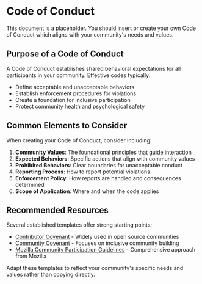 # Code of Conduct

This document is a placeholder. You should insert or create your own Code of Conduct which aligns with your community's needs and values.

## Purpose of a Code of Conduct

A Code of Conduct establishes shared behavioral expectations for all participants in your community. Effective codes typically:

- Define acceptable and unacceptable behaviors
- Establish enforcement procedures for violations
- Create a foundation for inclusive participation
- Protect community health and psychological safety

## Common Elements to Consider

When creating your Code of Conduct, consider including:

1. **Community Values**: The foundational principles that guide interaction
2. **Expected Behaviors**: Specific actions that align with community values
3. **Prohibited Behaviors**: Clear boundaries for unacceptable conduct
4. **Reporting Process**: How to report potential violations
5. **Enforcement Policy**: How reports are handled and consequences determined
6. **Scope of Application**: Where and when the code applies

## Recommended Resources

Several established templates offer strong starting points:

- [Contributor Covenant](https://www.contributor-covenant.org/) - Widely used in open source communities
- [Community Covenant](https://community-covenant.net/) - Focuses on inclusive community building
- [Mozilla Community Participation Guidelines](https://www.mozilla.org/en-US/about/governance/policies/participation/) - Comprehensive approach from Mozilla

Adapt these templates to reflect your community's specific needs and values rather than copying directly.
